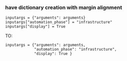 ### have dictionary creation with margin alignment

```
inputargs = {"arguments": arguments}
inputargs["automation_phase"] = "infrastructure"
inputargs["display"] = True
```

TO:

```
inputargs = {"arguments": arguments,
             "automation_phase": "infrastructure",
             "display": True }
```

